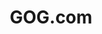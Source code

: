 ---
facebook: https://facebook.com/gogcom
logohandle: gog
sort: gog
title: GOG.com
twitter: https://x.com/GOGcom
website: https://www.gog.com/
wikipedia: https://en.wikipedia.org/wiki/GOG.com
---